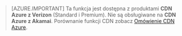 > [AZURE.IMPORTANT] Ta funkcja jest dostępna z produktami **CDN Azure z Verizon** (Standard i Premium). Nie są obsługiwane na **CDN Azure z Akamai**.  Porównanie funkcji CDN zobacz [Omówienie CDN Azure](cdn-overview.md#azure-cdn-features). 
